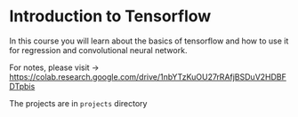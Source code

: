 # Introduction to Tensorflow

In this course you will learn about the basics of tensorflow and how to use it for regression and convolutional neural network.

For notes, please visit &rarr; https://colab.research.google.com/drive/1nbYTzKuOU27rRAfjBSDuV2HDBFDTpbis

The projects are in `projects` directory
